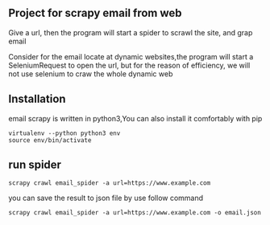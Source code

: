 ## Project for scrapy email from web
Give a url, then the program will start a spider to scrawl the site, and grap email

Consider for the email locate at dynamic websites,the program will start a SeleniumRequest to open the url, but for the reason of efficiency, we will not use selenium to craw the whole dynamic web


## Installation
email scrapy is written in python3,You can also install it comfortably with pip
```
virtualenv --python python3 env
source env/bin/activate
```
## run spider
```
scrapy crawl email_spider -a url=https://www.example.com
```

you can save the result to json file by use follow command
```
scrapy crawl email_spider -a url=https://www.example.com -o email.json
```


